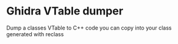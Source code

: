 # Ghidra VTable dumper
 Dump a classes VTable to C++ code you can copy into your class generated with reclass

